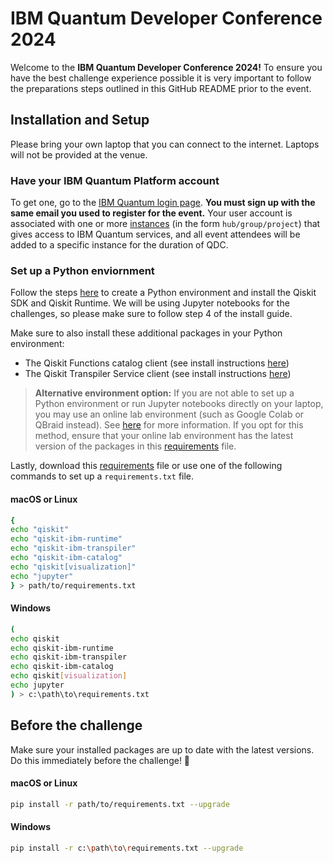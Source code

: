 # IBM Quantum Developer Conference 2024

Welcome to the **IBM Quantum Developer Conference 2024!** To ensure you have the best challenge experience possible it is very important to follow the preparations steps outlined in this GitHub README prior to the event.

## Installation and Setup
Please bring your own laptop that you can connect to the internet. Laptops will not be provided at the venue.

### Have your IBM Quantum Platform account
To get one, go to the [IBM Quantum login page](https://quantum.ibm.com/login). **You must sign up with the same email you used to register for the event.** Your user account is associated with one or more [instances](https://docs.quantum.ibm.com/guides/instances) (in the form `hub/group/project`) that gives access to IBM Quantum services, and all event attendees will be added to a specific instance for the duration of QDC.

### Set up a Python enviornment
Follow the steps [here](https://docs.quantum.ibm.com/guides/install-qiskit#install-the-qiskit-sdk-and-the-qiskit-runtime-client) to create a Python environment and install the Qiskit SDK and Qiskit Runtime. We will be using Jupyter notebooks for the challenges, so please make sure to follow step 4 of the install guide.

Make sure to also install these additional packages in your Python environment:
- The Qiskit Functions catalog client (see install instructions [here](https://docs.quantum.ibm.com/guides/functions#install-qiskit-functions-catalog-client))
- The Qiskit Transpiler Service client (see install instructions [here](https://docs.quantum.ibm.com/guides/functions#install-the-qiskit-ibm-transpiler-package))

> **Alternative environment option:**
If you are not able to set up a Python environment or run Jupyter notebooks directly on your laptop, you may use an online lab environment (such as Google Colab or QBraid instead). See [here](https://docs.quantum.ibm.com/guides/online-lab-environments) for more information. If you opt for this method, ensure that your online lab environment has the latest version of the packages in this [requirements](https://github.com/qiskit-community/qdc-challenges-2024/requirements.txt) file.

Lastly, download this [requirements](https://github.com/qiskit-community/qdc-challenges-2024/requirements.txt) file or use one of the following commands to set up a `requirements.txt` file.

#### macOS or Linux
```bash
{
echo "qiskit"
echo "qiskit-ibm-runtime"
echo "qiskit-ibm-transpiler"
echo "qiskit-ibm-catalog"
echo "qiskit[visualization]"
echo "jupyter"
} > path/to/requirements.txt
```

#### Windows
```bash
(
echo qiskit
echo qiskit-ibm-runtime
echo qiskit-ibm-transpiler
echo qiskit-ibm-catalog
echo qiskit[visualization]
echo jupyter
) > c:\path\to\requirements.txt
```

## Before the challenge
Make sure your installed packages are up to date with the latest versions. Do this immediately before the challenge! 🎉

#### macOS or Linux
```bash
pip install -r path/to/requirements.txt --upgrade
```

#### Windows
```bash
pip install -r c:\path\to\requirements.txt --upgrade
```
